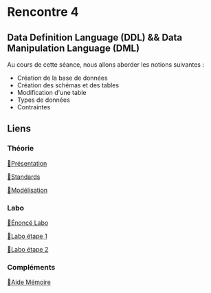 # Rencontre 4

## Data Definition Language (DDL) && Data Manipulation Language (DML)

Au cours de cette séance, nous allons aborder les notions suivantes : 
* Création de la base de données
* Création des schémas et des tables
* Modification d'une table
* Types de données
* Contraintes

## Liens

### Théorie

[🔗Présentation](@site/static/powerpoint/420_4D5_R04_DDL-et-DML.pdf)

[🔗Standards](@site/static/powerpoint/420_4D5_R04_Standards-à-respecter_Complement.pdf)

[🔗Modélisation](@site/static/powerpoint/420_4D5_R04-Retour-Modélisation.pdf)

### Labo

[🔗Énoncé Labo](@site/static/exos/420_4D5_R04_Labo_ÉNONCÉ_V2.docx)

[🔗Labo étape 1](@site/static/exos/420_4D5_R04_Labo_etape1_A_V2.sql)

[🔗Labo étape 2](@site/static/exos/420_4D5_R04_Labo_etape1_B_V2.sql)

### Compléments

[🔗Aide Mémoire](@site/static/exos/Aide_mémoire_labo_R04_v2.pdf)
